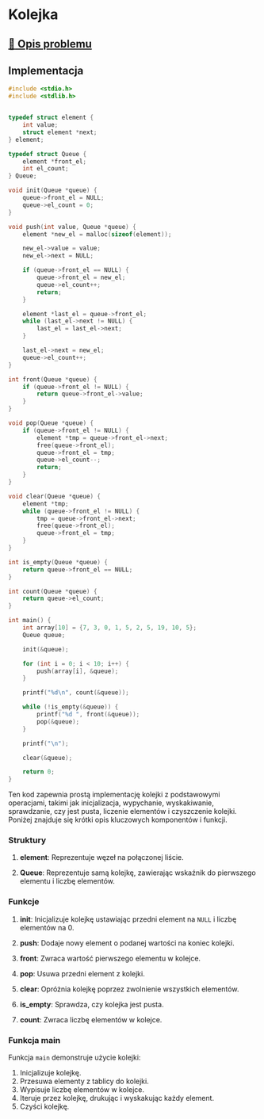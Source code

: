 # Kolejka

## [:link: Opis problemu](../../../../algorithms/structures/queue.md)

## Implementacja

```c linenums="1"
#include <stdio.h>
#include <stdlib.h>


typedef struct element {
    int value;
    struct element *next;
} element;

typedef struct Queue {
    element *front_el;
    int el_count;
} Queue;

void init(Queue *queue) {
    queue->front_el = NULL;
    queue->el_count = 0;
}

void push(int value, Queue *queue) {
    element *new_el = malloc(sizeof(element));

    new_el->value = value;
    new_el->next = NULL;

    if (queue->front_el == NULL) {
        queue->front_el = new_el;
        queue->el_count++;
        return;
    }

    element *last_el = queue->front_el;
    while (last_el->next != NULL) {
        last_el = last_el->next;
    }

    last_el->next = new_el;
    queue->el_count++;
}

int front(Queue *queue) {
    if (queue->front_el != NULL) {
        return queue->front_el->value;
    }
}

void pop(Queue *queue) {
    if (queue->front_el != NULL) {
        element *tmp = queue->front_el->next;
        free(queue->front_el);
        queue->front_el = tmp;
        queue->el_count--;
        return;
    }
}

void clear(Queue *queue) {
    element *tmp;
    while (queue->front_el != NULL) {
        tmp = queue->front_el->next;
        free(queue->front_el);
        queue->front_el = tmp;
    }
}

int is_empty(Queue *queue) {
    return queue->front_el == NULL;
}

int count(Queue *queue) {
    return queue->el_count;
}

int main() {
    int array[10] = {7, 3, 0, 1, 5, 2, 5, 19, 10, 5};
    Queue queue;

    init(&queue);

    for (int i = 0; i < 10; i++) {
        push(array[i], &queue);
    }

    printf("%d\n", count(&queue));

    while (!is_empty(&queue)) {
        printf("%d ", front(&queue));
        pop(&queue);
    }

    printf("\n");

    clear(&queue);

    return 0;
}
```

Ten kod zapewnia prostą implementację kolejki z podstawowymi operacjami, takimi jak inicjalizacja, wypychanie, wyskakiwanie, sprawdzanie, czy jest pusta, liczenie elementów i czyszczenie kolejki. Poniżej znajduje się krótki opis kluczowych komponentów i funkcji.

### Struktury

1. **element**: Reprezentuje węzeł na połączonej liście.

2. **Queue**: Reprezentuje samą kolejkę, zawierając wskaźnik do pierwszego elementu i liczbę elementów.

### Funkcje

1. **init**: Inicjalizuje kolejkę ustawiając przedni element na `NULL` i liczbę elementów na 0.

2. **push**: Dodaje nowy element o podanej wartości na koniec kolejki.

3. **front**: Zwraca wartość pierwszego elementu w kolejce.

4. **pop**: Usuwa przedni element z kolejki.

5. **clear**: Opróżnia kolejkę poprzez zwolnienie wszystkich elementów.

6. **is_empty**: Sprawdza, czy kolejka jest pusta.

7. **count**: Zwraca liczbę elementów w kolejce.

### Funkcja main

Funkcja `main` demonstruje użycie kolejki:

1. Inicjalizuje kolejkę.
2. Przesuwa elementy z tablicy do kolejki.
3. Wypisuje liczbę elementów w kolejce.
4. Iteruje przez kolejkę, drukując i wyskakując każdy element.
5. Czyści kolejkę.
